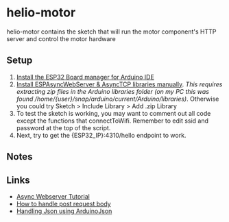 # helio-motor

helio-motor contains the sketch that will run the motor component's HTTP server and control the motor hardware

## Setup
1. [Install the ESP32 Board manager for Arduino IDE](https://randomnerdtutorials.com/installing-the-esp32-board-in-arduino-ide-mac-and-linux-instructions/)
2. [Install ESPAsyncWebServer & AsyncTCP libraries manually](https://techtutorialsx.com/2017/12/01/esp32-arduino-asynchronous-http-webserver/). _This requires extracting zip files in the Arduino libraries folder (on my PC this was found /home/{user}/snap/arduino/current/Arduino/libraries)_. Otherwise you could try Sketch > Include Library > Add .zip Library
3. To test the sketch is working, you may want to comment out all code except the functions that connectToWifi. Remember to edit ssid and password at the top of the script.
4. Next, try to get the {ESP32_IP}:4310/hello endpoint to work.

## Notes

## Links
 - [Async Webserver Tutorial](https://techtutorialsx.com/2017/12/01/esp32-arduino-asynchronous-http-webserver/)
 - [How to handle post request body](https://github.com/me-no-dev/ESPAsyncWebServer/issues/594)
 - [Handling Json using ArduinoJson](https://arduinojson.org/v6/api/jsonobject/)